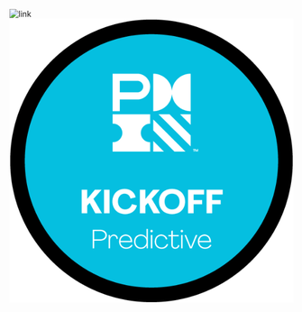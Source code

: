 ![link](https://www.credly.com/earner/earned/badge/62da7219-fea1-46a6-9b96-c974e7bbe0bd)
![image](img/Kickoff-Badge.png)

